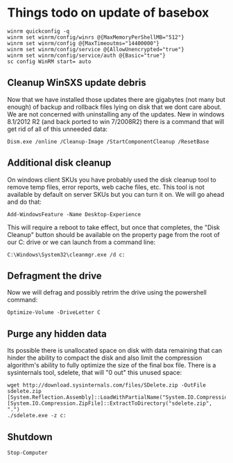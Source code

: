# Things todo on update of basebox

```
winrm quickconfig -q
winrm set winrm/config/winrs @{MaxMemoryPerShellMB="512"}
winrm set winrm/config @{MaxTimeoutms="14400000"}
winrm set winrm/config/service @{AllowUnencrypted="true"}
winrm set winrm/config/service/auth @{Basic="true"}
sc config WinRM start= auto
```

## Cleanup WinSXS update debris

Now that we have installed those updates there are gigabytes (not many but enough) of backup and rollback files lying on disk that we dont care about. We are not concerned with uninstalling any of the updates. New in windows 8.1/2012 R2 (and back ported to win 7/2008R2) there is a command that will get rid of all of this unneeded data:

```
Dism.exe /online /Cleanup-Image /StartComponentCleanup /ResetBase
```

## Additional disk cleanup

On windows client SKUs you have probably used the disk cleanup tool to remove temp files, error reports, web cache files, etc. This tool is not available by default on server SKUs but you can turn it on. We will go ahead and do that:

```
Add-WindowsFeature -Name Desktop-Experience
```

This will require a reboot to take effect, but once that completes, the "Disk Cleanup" button should be available on the property page from the root of our C: drive or we can launch from a command line:

```
C:\Windows\System32\cleanmgr.exe /d c:
```

## Defragment the drive

Now we will defrag and possibly retrim the drive using the powershell command:

```
Optimize-Volume -DriveLetter C
```

## Purge any hidden data

Its possible there is unallocated space on disk with data remaining that can hinder the ability to compact the disk and also limit the compression algorithm's ability to fully optimize the size of the final box file. There is a sysinternals tool, sdelete, that will "0 out" this unused space:

```
wget http://download.sysinternals.com/files/SDelete.zip -OutFile sdelete.zip
[System.Reflection.Assembly]::LoadWithPartialName("System.IO.Compression.FileSystem")
[System.IO.Compression.ZipFile]::ExtractToDirectory("sdelete.zip", ".")
./sdelete.exe -z c:
```

## Shutdown

```
Stop-Computer
```
